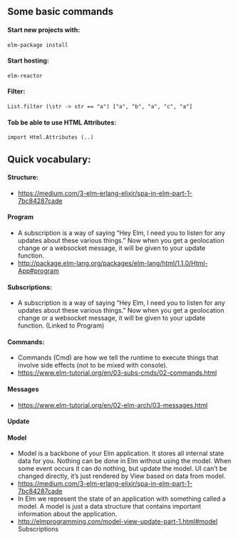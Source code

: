## Some basic commands

#### Start new projects with:
```
elm-package install
```

#### Start hosting:
```
elm-reactor
```

#### Filter:
```
List.filter (\str -> str == "a") ["a", "b", "a", "c", "a"]
```

#### Tob be able to use HTML Attributes:
```
import Html.Attributes (..)
```

## Quick vocabulary:

#### Structure:
* https://medium.com/3-elm-erlang-elixir/spa-in-elm-part-1-7bc84287cade

#### Program
* A subscription is a way of saying “Hey Elm, I need you to listen for any updates about these various things.” Now when you get a geolocation change or a websocket message, it will be given to your update function.
* http://package.elm-lang.org/packages/elm-lang/html/1.1.0/Html-App#program

#### Subscriptions:
* A subscription is a way of saying “Hey Elm, I need you to listen for any updates about these various things.” Now when you get a geolocation change or a websocket message, it will be given to your update function. (Linked to Program)

#### Commands:
* Commands (Cmd) are how we tell the runtime to execute things that involve side effects (not to be mixed with console).
* https://www.elm-tutorial.org/en/03-subs-cmds/02-commands.html

#### Messages
* https://www.elm-tutorial.org/en/02-elm-arch/03-messages.html

#### Update
#### Model
* Model is a backbone of your Elm application. It stores all internal state data for you. Nothing can be done in Elm without using the model. When some event occurs it can do nothing, but update the model. UI can’t be changed directly, it’s just rendered by View based on data from model.
* https://medium.com/3-elm-erlang-elixir/spa-in-elm-part-1-7bc84287cade
* In Elm we represent the state of an application with something called a model. A model is just a data structure that contains important information about the application.
* http://elmprogramming.com/model-view-update-part-1.html#model
Subscriptions
